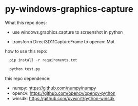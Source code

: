# py-windows-graphics-capture

What this repo does:

- use windows.graphics.capture to screenshot in python

- transform Direct3D11CaptureFrame to opencv::Mat

how to use this repo:

```python
  pip install -r requirements.txt

  python test.py
```

this repo dependence:

- numpy: <https://github.com/numpy/numpy>
- opencv: <https://github.com/opencv/opencv-python>
- winsdk: <https://github.com/pywinrt/python-winsdk>
